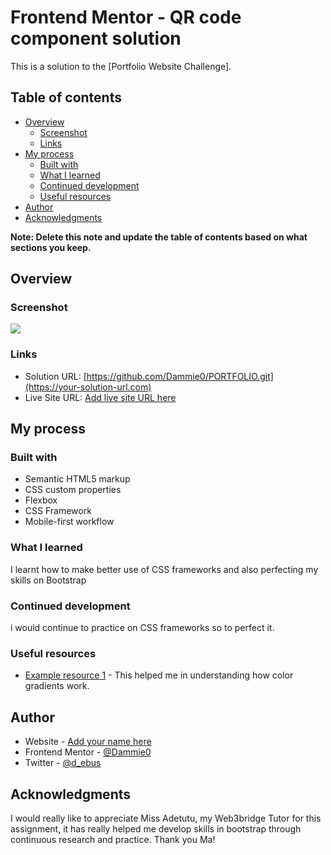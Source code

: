 # Frontend Mentor - QR code component solution

This is a solution to the [Portfolio Website Challenge].  

## Table of contents

- [Overview](#overview)
  - [Screenshot](#screenshot)
  - [Links](#links)
- [My process](#my-process)
  - [Built with](#built-with)
  - [What I learned](#what-i-learned)
  - [Continued development](#continued-development)
  - [Useful resources](#useful-resources)
- [Author](#author)
- [Acknowledgments](#acknowledgments)

**Note: Delete this note and update the table of contents based on what sections you keep.**

## Overview

### Screenshot

![](./screenshot.jpg)

### Links

- Solution URL: [https://github.com/Dammie0/PORTFOLIO.git](https://your-solution-url.com)
- Live Site URL: [Add live site URL here](https://your-live-site-url.com)

## My process

### Built with

- Semantic HTML5 markup
- CSS custom properties
- Flexbox
- CSS Framework
- Mobile-first workflow


### What I learned

I learnt how to make better use of CSS frameworks and also perfecting my skills on Bootstrap


### Continued development
i would continue to practice on CSS frameworks so to perfect it.
### Useful resources

- [Example resource 1](https://learn.shayhowe.com/html-css/setting-backgrounds-and-gradients/) - This helped me in understanding how color gradients work.

## Author

- Website - [Add your name here](https://www.your-site.com)
- Frontend Mentor - [@Dammie0](https://www.frontendmentor.io/profile/yourusername)
- Twitter - [@d_ebus](https://www.twitter.com/yourusername)

## Acknowledgments
I would really like to appreciate Miss Adetutu, my Web3bridge Tutor for this assignment, it has really helped me develop skills in bootstrap through continuous research and practice. Thank you Ma!